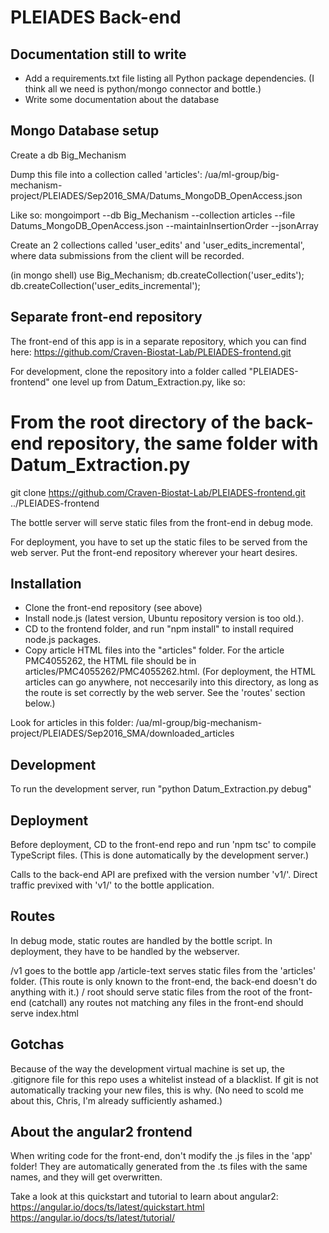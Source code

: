 PLEIADES Back-end
================================

Documentation still to write
------------------------
- Add a requirements.txt file listing all Python package dependencies.  (I think all we need is python/mongo connector and bottle.)
- Write some documentation about the database


Mongo Database setup
----------------------
Create a db Big_Mechanism

Dump this file into a collection called 'articles':
/ua/ml-group/big-mechanism-project/PLEIADES/Sep2016_SMA/Datums_MongoDB_OpenAccess.json

Like so:
mongoimport --db Big_Mechanism --collection articles --file Datums_MongoDB_OpenAccess.json --maintainInsertionOrder --jsonArray


Create an 2 collections called 'user_edits' and 'user_edits_incremental', where data submissions from the client will be recorded.

(in mongo shell)
use Big_Mechanism;
db.createCollection('user_edits');
db.createCollection('user_edits_incremental');



Separate front-end repository
-------------------------------
The front-end of this app is in a separate repository, which you can find here:
https://github.com/Craven-Biostat-Lab/PLEIADES-frontend.git

For development, clone the repository into a folder called "PLEIADES-frontend" one level up from Datum_Extraction.py, like so:
# From the root directory of the back-end repository, the same folder with Datum_Extraction.py
git clone https://github.com/Craven-Biostat-Lab/PLEIADES-frontend.git ../PLEIADES-frontend

The bottle server will serve static files from the front-end in debug mode.  

For deployment, you have to set up the static files to be served from the web server.  Put the front-end repository wherever your heart desires.



Installation
-------------------
- Clone the front-end repository (see above)
- Install node.js (latest version, Ubuntu repository version is too old.).
- CD to the frontend folder, and run "npm install" to install required node.js packages.
- Copy article HTML files into the "articles" folder.  For the article PMC4055262, the HTML file should be in articles/PMC4055262/PMC4055262.html.  (For deployment, the HTML articles can go anywhere, not neccesarily into this directory, as long as the route is set correctly by the web server.  See the 'routes' section below.)

Look for articles in this folder:
/ua/ml-group/big-mechanism-project/PLEIADES/Sep2016_SMA/downloaded_articles




Development
-----------------
To run the development server, run "python Datum_Extraction.py debug"



Deployment
----------------
Before deployment, CD to the front-end repo and run 'npm tsc' to compile TypeScript files.  (This is done automatically by the development server.)

Calls to the back-end API are prefixed with the version number 'v1/'.  Direct traffic previxed with 'v1/' to the bottle application.



Routes
----------------
In debug mode, static routes are handled by the bottle script.  In deployment, they have to be handled by the webserver.  

/v1     goes to the bottle app
/article-text    serves static files from the 'articles' folder.  (This route is only known to the front-end, the back-end doesn't do anything with it.)
/    root should serve static files from the root of the front-end
(catchall) any routes not matching any files in the front-end should serve index.html



Gotchas
-----------
Because of the way the development virtual machine is set up, the .gitignore file for this repo uses a whitelist instead of a blacklist.  If git is not automatically tracking your new files, this is why.  (No need to scold me about this, Chris, I'm already sufficiently ashamed.)




About the angular2 frontend
---------------------------
When writing code for the front-end, don't modify the .js files in the 'app' folder!  They are automatically generated from the .ts files with the same names, and they will get overwritten.

Take a look at this quickstart and tutorial to learn about angular2:
https://angular.io/docs/ts/latest/quickstart.html
https://angular.io/docs/ts/latest/tutorial/
